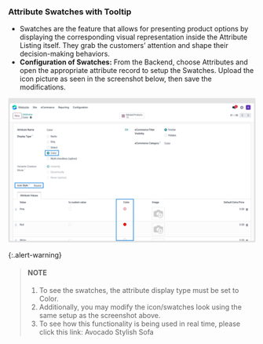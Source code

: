 
### Attribute Swatches with Tooltip



* Swatches are the feature that allows for presenting product options by displaying the corresponding visual representation inside the Attribute Listing itself. They grab the customers’ attention and shape their decision-making behaviors.
* **Configuration of Swatches:** From the Backend, choose Attributes and open the appropriate attribute record to setup the Swatches. Upload the icon picture as seen in the screenshot below, then save the modifications.


![](./images/aswt1.png)




{:.alert-warning} 
> 
> #### NOTE
> 
> 1. To see the swatches, the attribute display type must be set to Color.
> 2. Additionally, you may modify the icon/swatches look using the same setup as the screenshot above.
> 3. To see how this functionality is being used in real time, please click this link: Avocado Stylish Sofa
> 
> 
> 


 



